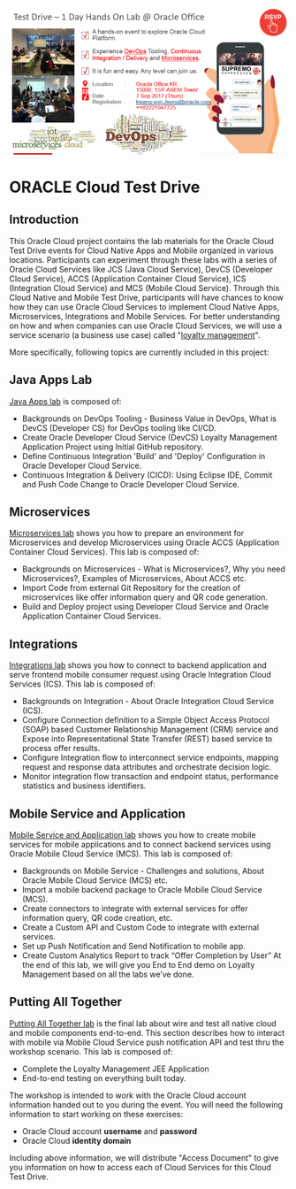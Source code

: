 ![](common/images/CTD_introduction_Kr_Seoul.png)

# ORACLE Cloud Test Drive #

## Introduction ##

This Oracle Cloud project contains the lab materials for the Oracle Cloud Test Drive events for Cloud Native Apps and Mobile organized in various locations. Participants can experiment through these labs with a series of Oracle Cloud Services like JCS (Java Cloud Service), DevCS (Developer Cloud Service), ACCS (Application Container Cloud Service), ICS (Integration Cloud Service) and MCS (Mobile Cloud Service). Through this Cloud Native and Mobile Test Drive, participants will have chances to know how they can use Oracle Cloud Services to implement Cloud Native Apps, Microservices, Integrations and Mobile Services. For better understanding on how and when companies can use Oracle Cloud Services, we will use a service scenario (a business use case) called "[loyalty management](https://github.com/APACTestDrive/CloudNative_Mobile/blob/master/common/scenario/README.md)".   

More specifically, following topics are currently included in this project:

## Java Apps Lab ##
[Java Apps lab](https://github.com/APACTestDrive/CloudNative_Mobile/tree/master/Java%20Apps) is composed of:
+ Backgrounds on DevOps Tooling - Business Value in DevOps, What is DevCS (Developer CS) for DevOps tooling like CI/CD.
+ Create Oracle Developer Cloud Service (DevCS) Loyalty Management Application Project using Initial GitHub repository.
+ Define Continuous Integration 'Build' and 'Deploy' Configuration in Oracle Developer Cloud Service.
+ Continuous Integration & Delivery (CICD): Using Eclipse IDE, Commit and Push Code Change to Oracle Developer Cloud Service.

## Microservices ##
[Microservices lab](https://github.com/APACTestDrive/CloudNative_Mobile/tree/master/Microservices) shows you how to prepare an environment for Microservices and develop Microservices using Oracle ACCS (Application Container Cloud Services). This lab is composed of: 
+ Backgrounds on Microservices - What is Microservices?, Why you need Microservices?, Examples of Microservices, About ACCS etc.
+ Import Code from external Git Repository for the creation of microservices like offer information query and QR code generation.
+ Build and Deploy project using Developer Cloud Service and Oracle Application Container Cloud Services.

## Integrations ##
[Integrations lab](https://github.com/APACTestDrive/CloudNative_Mobile/tree/master/Integrations) shows you how to connect to backend application and serve frontend mobile consumer request using Oracle Integration Cloud Services (ICS). This lab is composed of: 
+ Backgrounds on Integration - About Oracle Integration Cloud Service (ICS).
+ Configure Connection definition to a Simple Object Access Protocol (SOAP) based Customer Relationship Management (CRM) service and Expose into Representational State Transfer (REST) based service to process offer results.
+ Configure Integration flow to interconnect service endpoints, mapping request and response data attributes and orchestrate decision logic.
+ Monitor integration flow transaction and endpoint status, performance statistics and business identifiers.

## Mobile Service and Application ##
[Mobile Service and Application lab](https://github.com/APACTestDrive/CloudNative_Mobile/tree/master/Mobile%20Service%20and%20App) shows you how to create mobile services for mobile applications and to connect backend services using Oracle Mobile Cloud Service (MCS). This lab is composed of: 
+ Backgrounds on Mobile Service - Challenges and solutions, About Oracle Mobile Cloud Service (MCS) etc.
+ Import a mobile backend package to Oracle Mobile Cloud Service (MCS).
+ Create connectors to integrate with external services for offer information query, QR code creation, etc.
+ Create a Custom API and Custom Code to integrate with external services.
+ Set up Push Notification and Send Notification to mobile app.
+ Create Custom Analytics Report to track “Offer Completion by User”
At the end of this lab, we will give you End to End demo on Loyalty Management based on all the labs we’ve done. 

## Putting All Together ##
[Putting All Together lab](https://github.com/APACTestDrive/CloudNative_Mobile/tree/master/Putting%20All%20Together) is the final lab about wire and test all native cloud and mobile components end-to-end. This section describes how to interact with mobile via Mobile Cloud Service push notification API and test thru the workshop scenario. This lab is composed of: 
+ Complete the Loyalty Management JEE Application
+ End-to-end testing on everything built today.


The workshop is intended to work with the Oracle Cloud account information handed out to you during the event. You will need the following information to start working on these exercises:

+ Oracle Cloud account **username** and **password**
+ Oracle Cloud **identity domain**

Including above information, we will distribute "Access Document" to give you information on how to access each of Cloud Services for this Cloud Test Drive.

